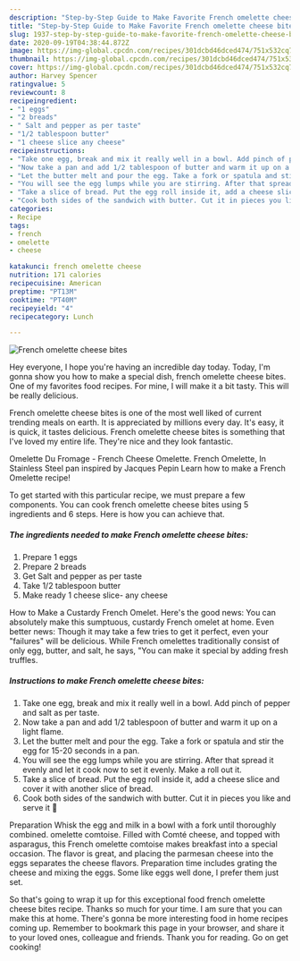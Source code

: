 ```yaml
---
description: "Step-by-Step Guide to Make Favorite French omelette cheese bites"
title: "Step-by-Step Guide to Make Favorite French omelette cheese bites"
slug: 1937-step-by-step-guide-to-make-favorite-french-omelette-cheese-bites
date: 2020-09-19T04:38:44.872Z
image: https://img-global.cpcdn.com/recipes/301dcbd46dced474/751x532cq70/french-omelette-cheese-bites-recipe-main-photo.jpg
thumbnail: https://img-global.cpcdn.com/recipes/301dcbd46dced474/751x532cq70/french-omelette-cheese-bites-recipe-main-photo.jpg
cover: https://img-global.cpcdn.com/recipes/301dcbd46dced474/751x532cq70/french-omelette-cheese-bites-recipe-main-photo.jpg
author: Harvey Spencer
ratingvalue: 5
reviewcount: 8
recipeingredient:
- "1 eggs"
- "2 breads"
- " Salt and pepper as per taste"
- "1/2 tablespoon butter"
- "1 cheese slice any cheese"
recipeinstructions:
- "Take one egg, break and mix it really well in a bowl. Add pinch of pepper and salt as per taste."
- "Now take a pan and add 1/2 tablespoon of butter and warm it up on a light flame."
- "Let the butter melt and pour the egg. Take a fork or spatula and stir the egg for 15-20 seconds in a pan."
- "You will see the egg lumps while you are stirring. After that spread it evenly and let it cook now to set it evenly. Make a roll out it."
- "Take a slice of bread. Put the egg roll inside it, add a cheese slice and cover it with another slice of bread."
- "Cook both sides of the sandwich with butter. Cut it in pieces you like and serve it 🙂"
categories:
- Recipe
tags:
- french
- omelette
- cheese

katakunci: french omelette cheese 
nutrition: 171 calories
recipecuisine: American
preptime: "PT13M"
cooktime: "PT40M"
recipeyield: "4"
recipecategory: Lunch

---
```



![French omelette cheese bites](https://img-global.cpcdn.com/recipes/301dcbd46dced474/751x532cq70/french-omelette-cheese-bites-recipe-main-photo.jpg)

Hey everyone, I hope you're having an incredible day today. Today, I'm gonna show you how to make a special dish, french omelette cheese bites. One of my favorites food recipes. For mine, I will make it a bit tasty. This will be really delicious.

French omelette cheese bites is one of the most well liked of current trending meals on earth. It is appreciated by millions every day. It's easy, it is quick, it tastes delicious. French omelette cheese bites is something that I've loved my entire life. They're nice and they look fantastic.

Omelette Du Fromage - French Cheese Omelette. French Omelette, In Stainless Steel pan inspired by Jacques Pepin Learn how to make a French Omelette recipe!


To get started with this particular recipe, we must prepare a few components. You can cook french omelette cheese bites using 5 ingredients and 6 steps. Here is how you can achieve that.

<!--inarticleads1-->

##### The ingredients needed to make French omelette cheese bites:

1. Prepare 1 eggs
1. Prepare 2 breads
1. Get  Salt and pepper as per taste
1. Take 1/2 tablespoon butter
1. Make ready 1 cheese slice- any cheese


How to Make a Custardy French Omelet. Here&#39;s the good news: You can absolutely make this sumptuous, custardy French omelet at home. Even better news: Though it may take a few tries to get it perfect, even your &#34;failures&#34; will be delicious. While French omelettes traditionally consist of only egg, butter, and salt, he says, &#34;You can make it special by adding fresh truffles. 

<!--inarticleads2-->

##### Instructions to make French omelette cheese bites:

1. Take one egg, break and mix it really well in a bowl. Add pinch of pepper and salt as per taste.
1. Now take a pan and add 1/2 tablespoon of butter and warm it up on a light flame.
1. Let the butter melt and pour the egg. Take a fork or spatula and stir the egg for 15-20 seconds in a pan.
1. You will see the egg lumps while you are stirring. After that spread it evenly and let it cook now to set it evenly. Make a roll out it.
1. Take a slice of bread. Put the egg roll inside it, add a cheese slice and cover it with another slice of bread.
1. Cook both sides of the sandwich with butter. Cut it in pieces you like and serve it 🙂


Preparation Whisk the egg and milk in a bowl with a fork until thoroughly combined. omelette comtoise. Filled with Comté cheese, and topped with asparagus, this French omelette comtoise makes breakfast into a special occasion. The flavor is great, and placing the parmesan cheese into the eggs separates the cheese flavors. Preparation time includes grating the cheese and mixing the eggs. Some like eggs well done, I prefer them just set. 

So that's going to wrap it up for this exceptional food french omelette cheese bites recipe. Thanks so much for your time. I am sure that you can make this at home. There's gonna be more interesting food in home recipes coming up. Remember to bookmark this page in your browser, and share it to your loved ones, colleague and friends. Thank you for reading. Go on get cooking!
